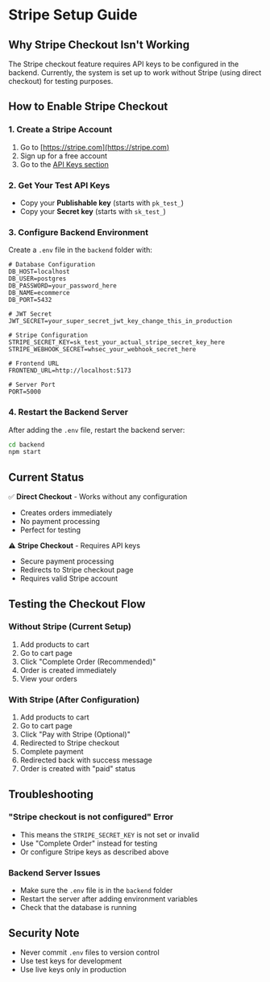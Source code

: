 # Stripe Setup Guide

## Why Stripe Checkout Isn't Working

The Stripe checkout feature requires API keys to be configured in the backend. Currently, the system is set up to work without Stripe (using direct checkout) for testing purposes.

## How to Enable Stripe Checkout

### 1. Create a Stripe Account
1. Go to [https://stripe.com](https://stripe.com)
2. Sign up for a free account
3. Go to the [API Keys section](https://dashboard.stripe.com/test/apikeys)

### 2. Get Your Test API Keys
- Copy your **Publishable key** (starts with `pk_test_`)
- Copy your **Secret key** (starts with `sk_test_`)

### 3. Configure Backend Environment
Create a `.env` file in the `backend` folder with:

```env
# Database Configuration
DB_HOST=localhost
DB_USER=postgres
DB_PASSWORD=your_password_here
DB_NAME=ecommerce
DB_PORT=5432

# JWT Secret
JWT_SECRET=your_super_secret_jwt_key_change_this_in_production

# Stripe Configuration
STRIPE_SECRET_KEY=sk_test_your_actual_stripe_secret_key_here
STRIPE_WEBHOOK_SECRET=whsec_your_webhook_secret_here

# Frontend URL
FRONTEND_URL=http://localhost:5173

# Server Port
PORT=5000
```

### 4. Restart the Backend Server
After adding the `.env` file, restart the backend server:
```bash
cd backend
npm start
```

## Current Status

✅ **Direct Checkout** - Works without any configuration
- Creates orders immediately
- No payment processing
- Perfect for testing

⚠️ **Stripe Checkout** - Requires API keys
- Secure payment processing
- Redirects to Stripe checkout page
- Requires valid Stripe account

## Testing the Checkout Flow

### Without Stripe (Current Setup)
1. Add products to cart
2. Go to cart page
3. Click "Complete Order (Recommended)"
4. Order is created immediately
5. View your orders

### With Stripe (After Configuration)
1. Add products to cart
2. Go to cart page
3. Click "Pay with Stripe (Optional)"
4. Redirected to Stripe checkout
5. Complete payment
6. Redirected back with success message
7. Order is created with "paid" status

## Troubleshooting

### "Stripe checkout is not configured" Error
- This means the `STRIPE_SECRET_KEY` is not set or invalid
- Use "Complete Order" instead for testing
- Or configure Stripe keys as described above

### Backend Server Issues
- Make sure the `.env` file is in the `backend` folder
- Restart the server after adding environment variables
- Check that the database is running

## Security Note

- Never commit `.env` files to version control
- Use test keys for development
- Use live keys only in production
